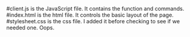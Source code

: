 #client.js is the JavaScript file. It contains the function and commands.
#index.html is the html file. It controls the basic layout of the page.
#stylesheet.css is the css file. I added it before checking to see if we needed one. Oops. 
